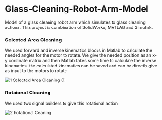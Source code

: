 # Glass-Cleaning-Robot-Arm-Model
Model of a glass cleaning robot arm which simulates to glass cleaning actions. This project is combination of SolidWorks, MATLAB and Simulink.

### Selected Area Cleaning
We used forward and inverse kinematics blocks in Matlab to calculate the needed angles for the motor to rotate. We give the needed position as an x-y cordinate matrix and then Matlab takes some time to calculate the inverse kinematics. the calculated kinematics can be saved and can be directly give as input to the motors to rotate

![1 Selected Area Cleaning (1)](https://github.com/user-attachments/assets/fb7338c5-9a79-4ece-8fd6-51292ebf8674)

### Rotaional Cleaning
We used two signal builders to give this rotational action

![2 Rotational Ceaning](https://github.com/user-attachments/assets/a4a7964a-569b-4fc3-9155-cc96bc81f95e)


